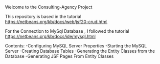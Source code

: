 Welcome to the Consulting-Agency Project

This repository is based in the tutorial https://netbeans.org/kb/docs/web/jsf20-crud.html

For the Connection to MySql Database , I followed the tutorial https://netbeans.org/kb/docs/ide/mysql.html

Contents:
-Configuring MySQL Server Properties
-Starting the MySQL Server
-Creating Database Tables
-Generating the Entity Classes from the Database
-Generating JSF Pages From Entity Classes
